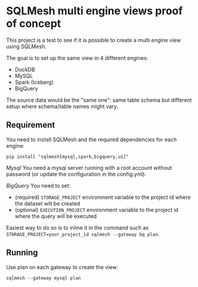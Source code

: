 # SQLMesh multi engine views proof of concept

This project is a test to see if it is possible to create a multi engine view using SQLMesh.

The goal is to set up the same view in 4 different engines:
- DuckDB
- MySQL
- Spark (Iceberg)
- BigQuery

The source data would be the "same one": same table schema but different setup where schema/table names might vary.

## Requirement

You need to install SQLMesh and the required dependencies for each engine:
```
pip install "sqlmesh[mysql,spark,bigquery,ui]"
```

*Mysql*
You need a mysql server running with a root account without password (or update the configuration in the config.yml).

*BigQuery*
You need to set:
- (required) `STORAGE_PROJECT` environment variable to the project id where the dataset will be created
- (optional) `EXECUTION_PROJECT` environment variable to the project id where the query will be executed

Easiest way to do so is to inline it in the command such as `STORAGE_PROJECT=your_project_id sqlmesh --gateway bq plan`.


## Running

Use plan on each gateway to create the view:
```
sqlmesh --gateway mysql plan
```
